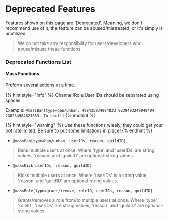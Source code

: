 # Deprecated Features

Features shown on this page are 'Deprecated'. Meaning, we don't recommend use of it, the feature can be abused/mistreated, or it's simply is unutilized.

> We do not take any responsibility for users/developers who abuse/misuse these functions.

### Deprecated Functions List

#### Mass Functions

Preform several actions at a time.

{% hint style="info" %}
Channel/Role/User IDs should be separated using spaces.

Example: `@massBan[type=ban/unban, 498435934984833 0239493249949494 230234984823833, To cool!]`
{% endhint %}

{% hint style="warning" %}
Use these functions wisely, they could get your bot ratelimited. Be sure to put some limitations in place!
{% endhint %}

* `@massBan[type=ban/unban, userIDs, reason, guildID]`

> Bans multiple users at once. Where 'type' and 'userIDs' are string values, 'reason' and 'guildID' are optional-string values.

* `@massKick[userIDs, reason, guildID]`

> Kicks multiple users at once. Where 'userIDs' is a string value, 'reason' and 'guildID' are optional-string values.

* `@massRole[type=grant/remove, roleID, userIDs, reason, guildID]`

> Grants/removes a role from/to multiple users at once. Where 'type', 'roleID', 'userIDs' are string values, 'reason' and 'guildID' are optional-string values.






